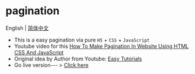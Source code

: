 # pagination
  English | [简体中文](https://github.com/Ashuai-jpg/pagination/blob/master/README-zh_CN.md)
- This is a easy pagination via pure `H5` + `CSS` + `JavaScript`
- Youtube video for this [How To Make Pagination In Website Using HTML CSS And JavaScript](https://www.youtube.com/watch?v=Ejdir7bwCpk)
- Original idea by Author from Youtube: [Easy Tutorials](https://www.youtube.com/@EasyTutorialsVideo)
- Go live version--- $\gt$ <a href="https://ashuai-jpg.github.io/pagination-h5/" target="_blank">Click here</a>
